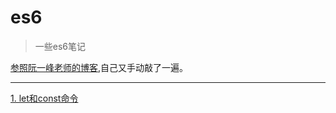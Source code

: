 # es6

>一些es6笔记

[参照阮一峰老师的博客](http://es6.ruanyifeng.com/#docs/destructuring),自己又手动敲了一遍。
***

[1. let和const命令](https://www.jianshu.com/p/93c7e3311dad)




